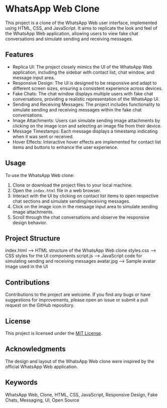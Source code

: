 # WhatsApp Web Clone

This project is a clone of the WhatsApp Web user interface, implemented using HTML, CSS, and JavaScript. It aims to replicate the look and feel of the WhatsApp Web application, allowing users to view fake chat conversations and simulate sending and receiving messages.

## Features

- Replica UI: The project closely mimics the UI of the WhatsApp Web application, including the sidebar with contact list, chat window, and message input area.
- Responsive Design: The UI is designed to be responsive and adapt to different screen sizes, ensuring a consistent experience across devices.
- Fake Chats: The chat window displays multiple users with fake chat conversations, providing a realistic representation of the WhatsApp UI.
- Sending and Receiving Messages: The project includes functionality to simulate sending and receiving messages within the fake chat conversations.
- Image Attachments: Users can simulate sending image attachments by clicking on the image icon and selecting an image file from their device.
- Message Timestamps: Each message displays a timestamp indicating when it was sent or received.
- Hover Effects: Interactive hover effects are implemented for contact list items and buttons to enhance the user experience.

## Usage

To use the WhatsApp Web clone:

1. Clone or download the project files to your local machine.
2. Open the `index.html` file in a web browser.
3. Interact with the UI by clicking on contact list items to open respective chat sections and simulate sending/receiving messages.
4. Click on the image icon in the message input area to simulate sending image attachments.
5. Scroll through the chat conversations and observe the responsive design behavior.

## Project Structure
index.html --> HTML structure of the WhatsApp Web clone
styles.css --> CSS styles for the UI components
script.js --> JavaScript code for simulating sending and receiving messages
avatar.jpg --> Sample avatar image used in the UI

## Contributions

Contributions to the project are welcome. If you find any bugs or have suggestions for improvements, please open an issue or submit a pull request on the GitHub repository.

## License

This project is licensed under the [MIT License](LICENSE).

## Acknowledgments

The design and layout of the WhatsApp Web clone were inspired by the official WhatsApp Web application.

## Keywords

WhatsApp Web, Clone, HTML, CSS, JavaScript, Responsive Design, Fake Chats, Messaging, UI, Open Source
